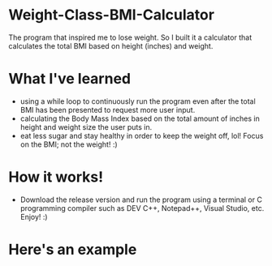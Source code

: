 # Weight-Class-BMI-Calculator
The program that inspired me to lose weight. So I built it a calculator that calculates the total BMI based on height (inches) and weight.

# What I've learned
- using a while loop to continuously run the program even after the total BMI has been presented to request more user input.
- calculating the Body Mass Index based on the total amount of inches in height and weight size the user puts in.
- eat less sugar and stay healthy in order to keep the weight off, lol! Focus on the BMI; not the weight! :)

# How it works!
- Download the release version and run the program using a terminal or C programming compiler such as DEV C++, Notepad++, Visual Studio, etc. Enjoy! :)

# Here's an example

